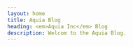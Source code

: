 ```yaml
---
layout: home
title: Aquia Blog
heading: <em>Aquia Inc</em> Blog
description: Welcom to the Aquia Blog.
---
```


